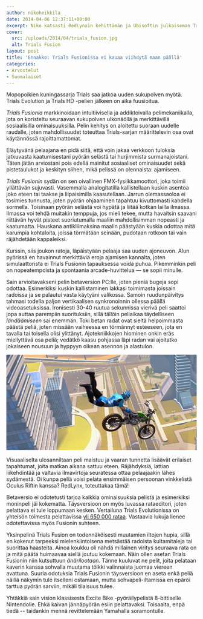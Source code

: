 ```yaml
---
author: nikoheikkila
date: 2014-04-06 12:37:11+00:00
excerpt: Niko katsasti RedLynxin kehittämän ja Ubisoftin julkaiseman Trials Fusion -kaahailupelin.
cover:
  src: /uploads/2014/04/trials_fusion.jpg
  alt: Trials Fusion
layout: post
title: 'Ennakko: Trials Fusionissa ei kauaa viihdytä maan päällä'
categories:
- Arvostelut
- Suomalaiset
---
```


Mopopoikien kuningassarja Trials saa jatkoa uuden sukupolven myötä. Trials Evolution ja Trials HD -pelien jälkeen on aika fuusioitua.

_Trials Fusionia_ markkinoidaan intuitiivisella ja addiktoivalla pelimekaniikalla, jota on koristeltu seuraavan sukupolven ulkonäöllä ja merkittävillä sosiaalisilla ominaisuuksilla. Pelin kehitys on aloitettu suoraan uudelle raudalle, joten mahdollisuudet toteuttaa Trials-sarjan määrittelevin osa ovat käytännössä rajoittamattomat.

Eläytyvänä pelaajana en pidä siitä, että voin jakaa verkkoon tuloksia jatkuvasta kaatumisestani pyörän selästä tai hurjimmista surmanajoistani. Täten jätän arviostani pois edellä mainitut sosiaaliset ominaisuudet sekä pistetaulukot ja keskityn siihen, mikä pelissä on olennaista: ajamiseen.

_Trials Fusionin_ sydän on sen oivallinen FMX-fysiikkamoottori, joka toimii yllättävän sujuvasti. Vasemmalla analogitatilla kallistellaan kuskin asentoa joko eteen tai taakse ja liipaisimilla kaasutellaan. Jarrun olemassaoloa ei tosimies tunnusta, joten pyörän ohjaaminen tapahtuu kivuttomasti kahdella sormella. Toisinaan pyörän selästä voi hypätä ja liitää kotkan lailla ilmassa. Ilmassa voi tehdä muitakin temppuja, jos mieli tekee, mutta havaitsin saavani riittävän hyvät pisteet suoriutumalla maaliin mahdollisimman nopeasti ja kaatumatta. Hauskana antikliimaksina maalin päästyään kuskia odottaa mitä karumpia kohtaloita, joissa törmätään seinään, pudotaan rotkoon tai vain räjähdetään kappaleiksi.

Kurssin, siis joukon ratoja, läpäistyään pelaaja saa uuden ajoneuvon. Alun pyörissä en havainnut merkittäviä eroja ajamisen kannalta, joten simulaattorista ei Trials Fusionin tapauksessa voida puhua. Pikemminkin peli on nopeatempoista ja spontaania arcade-huvittelua — se sopii minulle.

Sain arvioitavakseni pelin betaversion PC:lle, joten pieniä bugeja sopi odottaa. Esimerkiksi kuskin kallistaminen lakkasi toimimasta joissain radoissa ja se palautui vasta käytyäni valikossa. Samoin ruudunpäivitys tahmasi todella paljon vertikaalisen synkronoinnin ollessa päällä videoasetuksissa. Ironisesti 30-40 ruutua sekunnissa vierivä peli saattoi jopa auttaa parempiin suorituksiin, sillä tällöin peliaikaa täydelliseen _ländäämiseen_ sai enemmän. Toki betan radat ovat sieltä helpoimmasta päästä peliä, joten missään vaiheessa en törmännyt esteeseen, jota en tavalla tai toisella olisi ylittänyt. Ajotekniikkojen hiominen onkin eräs miellyttävä osa peliä; vedätkö kaasu pohjassa läpi radan vai ajoitatko jokaiseen nousuun ja hyppyyn oikean asennon ja alastulon.

[![Trials Fusion Gameplay](/uploads/2014/04/trials_fusion_gameplay.jpg)](/uploads/2014/04/trials_fusion_gameplay.jpg)

Visuaaliselta ulosanniltaan peli maistuu ja vaaran tunnetta lisäävät erilaiset tapahtumat, joita matkan aikana sattuu eteen. Räjähdyksiä, lattian liikehdintää ja valtavia ilmavirtoja seuratessa ottaa pelaajaakin lähes sydämestä. Oi kunpa peliä voisi pelata ensimmäisen persoonan vinkkelistä Oculus Riftin kanssa? RedLynx, toteuttakaa tämä!

Betaversio ei odotetusti tarjoa kaikkia ominaisuuksia pelistä ja esimerkiksi moninpeli jäi kokematta. Täysversioon on myös luvassa rataeditori, joten pelattava ei tule loppumaan kesken. Vertailuna Trials Evolutionissa on yhteisön toimesta pelattavissa [yli 650 000 rataa](http://www.eurogamer.net/articles/2014-02-26-trials-fusion-possibly-the-last-trials-game-youll-ever-need). Vastaavia lukuja lienee odotettavissa myös Fusionin suhteen.

Yksinpelinä Trials Fusion on todennäköisesti muutamien iltojen hupia, sillä en kokenut tarpeeksi mielenkiintoisena metsästää radoista kultamitaleja tai suorittaa haasteita. Ainoa koukku oli nähdä millainen viritys seuraava rata on ja mitä päätä huimaavaa siellä joutuu kokemaan. Näin ollen asetan Trials Fusionin niin kutsuttuun _änärilootaan_. Tänne kuuluvat ne pelit, joita pelataan kaverin kanssa sohvalla muutama tölkki valinnaista juomaa viereen avattuna. Suuria odotuksia Trials Fusionin täysversioon en aseta enkä peliä näillä näkymin tule itselleni ostamaan, mutta sohvapeli-iltamissa en epäröi tarttua pyörän sarviin, mikäli tilaisuus tulee.

Yhtäkkiä sain vision klassisesta Excite Bike -pyöräilypelistä 8-bittiselle Nintendolle. Ehkä kaivan jännäpyörän esiin pelattavaksi. Toisaalta, enpä tiedä -- taidankin mennä revittelemään Yamahalla soramontulle.
